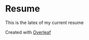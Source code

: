 # Resume
This is the latex of my current resume

Created with [Overleaf](https://www.overleaf.com/)
